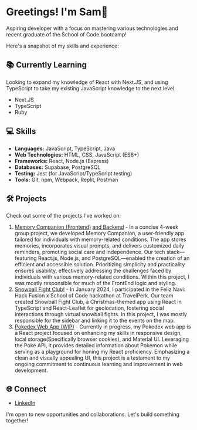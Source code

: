 # Greetings! I'm Sam🌟

Aspiring developer with a focus on mastering various technologies and recent graduate of the School of Code bootcamp!

Here's a snapshot of my skills and experience:

## 📚 Currently Learning

Looking to expand my knowledge of React with Next.JS, and using TypeScript to take my existing JavaScript knowledge to the next level.

- Next.JS
- TypeScript
- Ruby

## 💻 Skills

- **Languages:** JavaScript, TypeScript, Java
- **Web Technologies:** HTML, CSS, JavaScript (ES6+)
- **Frameworks:** React, Node.js (Express)
- **Databases:** Supabase, PostgreSQL
- **Testing:** Jest (for JavaScript/TypeScript testing)
- **Tools:** Git, npm, Webpack, Replit, Postman

## 🛠️ Projects

Check out some of the projects I've worked on:

1. [Memory Companion (Frontend)](https://github.com/SBaldwin-Git/ByteSquad-frontend-MemoryCompanion) [and Backend](https://github.com/SBaldwin-Git/ByteSquad-backend-MemoryCompanion) - In a concise 4-week group project, we developed Memory Companion, a user-friendly app tailored for individuals with memory-related conditions. The app stores memories, incorporates visual prompts, and delivers customized daily reminders, promoting social care and independence. Our tech stack—featuring React.js, Node.js, and PostgreSQL—enabled the creation of an efficient and accessible solution. Prioritizing simplicity and practicality ensures usability, effectively addressing the challenges faced by individuals with various memory-related conditions. Within this project, I was mostly responsible for much of the FrontEnd logic and styling.
2. [Snowball Fight Club!](https://github.com/SBaldwin-Git/snowball-fight-club-deployed) - In January 2024, I participated in the Feliz Navi: Hack Fusion x School of Code hackathon at TravelPerk. Our team created Snowball Fight Club, a Christmas-themed app using React in TypeScript and React-Leaflet for geolocation, fostering social interactions through virtual snowball fights. In this project, I was mostly responsible for the sidebar and linking it to the events on the map.
3. [Pokedex Web App (WIP)](https://github.com/SBaldwin-Git/pokedex) - Currently in progress, my Pokedex web app is a React project focused on enhancing my skills in responsive design, local storage(Specifically browser cookies), and Material UI. Leveraging the Poke API, it provides detailed information about Pokemon while serving as a playground for honing my React proficiency. Emphasizing a clean and visually appealing UI, this project is a testament to my ongoing commitment to continuous learning and improvement in web development.


## 🌐 Connect

- [LinkedIn](https://www.linkedin.com/in/sam-baldwin-937924130/)

I'm open to new opportunities and collaborations. Let's build something together!
